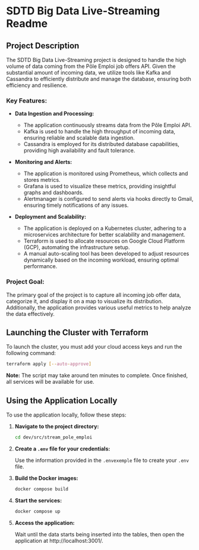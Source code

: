 # SDTD Big Data Live-Streaming Readme

## Project Description

The SDTD Big Data Live-Streaming project is designed to handle the high volume of data coming from the Pôle Emploi job offers API. Given the substantial amount of incoming data, we utilize tools like Kafka and Cassandra to efficiently distribute and manage the database, ensuring both efficiency and resilience.

### Key Features:

- **Data Ingestion and Processing:**
  - The application continuously streams data from the Pôle Emploi API.
  - Kafka is used to handle the high throughput of incoming data, ensuring reliable and scalable data ingestion.
  - Cassandra is employed for its distributed database capabilities, providing high availability and fault tolerance.

- **Monitoring and Alerts:**
  - The application is monitored using Prometheus, which collects and stores metrics.
  - Grafana is used to visualize these metrics, providing insightful graphs and dashboards.
  - Alertmanager is configured to send alerts via hooks directly to Gmail, ensuring timely notifications of any issues.

- **Deployment and Scalability:**
  - The application is deployed on a Kubernetes cluster, adhering to a microservices architecture for better scalability and management.
  - Terraform is used to allocate resources on Google Cloud Platform (GCP), automating the infrastructure setup.
  - A manual auto-scaling tool has been developed to adjust resources dynamically based on the incoming workload, ensuring optimal performance.

### Project Goal:

The primary goal of the project is to capture all incoming job offer data, categorize it, and display it on a map to visualize its distribution. Additionally, the application provides various useful metrics to help analyze the data effectively.


## Launching the Cluster with Terraform

To launch the cluster, you must add your cloud access keys and run the following command:

```sh
terraform apply [--auto-approve]
```

**Note:** The script may take around ten minutes to complete. Once finished, all services will be available for use.

## Using the Application Locally

To use the application locally, follow these steps:

1. **Navigate to the project directory:**

    ```sh
    cd dev/src/stream_pole_emploi
    ```

2. **Create a `.env` file for your credentials:**

    Use the information provided in the `.envexemple` file to create your `.env` file.

3. **Build the Docker images:**

    ```sh
    docker compose build
    ```

4. **Start the services:**

    ```sh
    docker compose up
    ```

5. **Access the application:**

    Wait until the data starts being inserted into the tables, then open the application at http://localhost:3001/.
